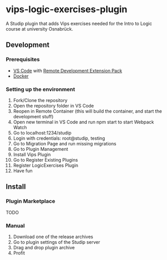 # vips-logic-exercises-plugin

A Studip plugin that adds Vips exercises needed for the Intro to Logic course at university Osnabrück.

## Development

### Prerequisites

- [VS Code](https://code.visualstudio.com/) with [Remote Development Extension Pack](https://marketplace.visualstudio.com/items?itemName=ms-vscode-remote.vscode-remote-extensionpack)
- [Docker](https://www.docker.com/)

### Setting up the environment

1. Fork/Clone the repository
2. Open the repository folder in VS Code
3. Reopen in Remote Container (this will build the container, and start the development stuff)
4. Open new terminal in VS Code and run npm start to start Webpack Watch
5. Go to localhost:1234/studip
6. Login with credentials: root@studip, testing
7. Go to Migration Page and run missing migrations
8. Go to Plugin Management
9. Install Vips Plugin
10. Go to Register Existing Plugins
11. Register LogicExercises Plugin
12. Have fun

## Install

### Plugin Marketplace

TODO

### Manual

1. Download one of the release archives
2. Go to plugin settings of the Studip server
3. Drag and drop plugin archive
4. Profit
